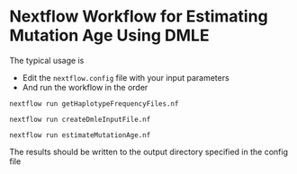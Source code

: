 # Nextflow Workflow for Estimating Mutation Age Using DMLE

The typical usage is
- Edit the `nextflow.config` file with your input parameters
- And run the workflow in the order
```
nextflow run getHaplotypeFrequencyFiles.nf
```
```
nextflow run createDmleInputFile.nf
```
```
nextflow run estimateMutationAge.nf
```

The results should be written to the output directory specified in the config file